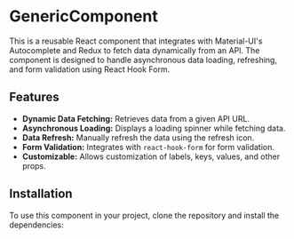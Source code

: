 # GenericComponent

This is a reusable React component that integrates with Material-UI's Autocomplete and Redux to fetch data dynamically from an API. The component is designed to handle asynchronous data loading, refreshing, and form validation using React Hook Form.

## Features

- **Dynamic Data Fetching:** Retrieves data from a given API URL.
- **Asynchronous Loading:** Displays a loading spinner while fetching data.
- **Data Refresh:** Manually refresh the data using the refresh icon.
- **Form Validation:** Integrates with `react-hook-form` for form validation.
- **Customizable:** Allows customization of labels, keys, values, and other props.

## Installation

To use this component in your project, clone the repository and install the dependencies:




